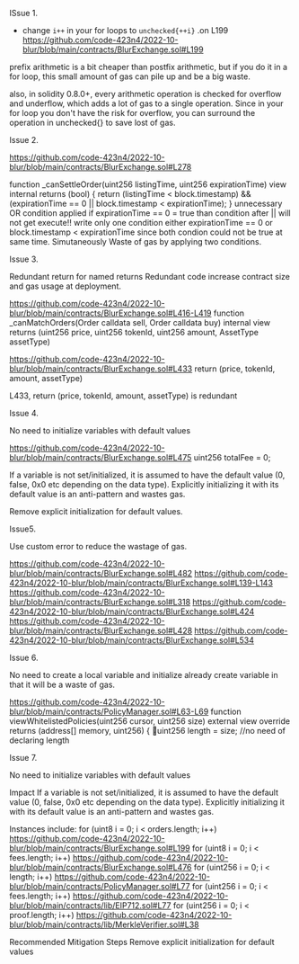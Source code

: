 ISsue 1.
- change `i++` in your for loops to `unchecked{++i}` .on L199
https://github.com/code-423n4/2022-10-blur/blob/main/contracts/BlurExchange.sol#L199

prefix arithmetic is a bit cheaper than postfix arithmetic, but if you do it in a for loop, this small amount of gas can pile up and be a big waste.

also, in solidity 0.8.0+, every arithmetic operation is checked for overflow and underflow, which adds a lot of gas to a single operation. 
Since in your for loop you don't have the risk for overflow, you can surround the operation in unchecked{} to save lost of gas.

Issue 2.

https://github.com/code-423n4/2022-10-blur/blob/main/contracts/BlurExchange.sol#L278

 function _canSettleOrder(uint256 listingTime, uint256 expirationTime)
        view
        internal
        returns (bool)
    {
        return (listingTime < block.timestamp) && (expirationTime == 0 || block.timestamp < expirationTime);
    }
unnecessary OR condition applied if expirationTime == 0 = true than condition after || will not get execute!! write only 
one condition either expirationTime == 0 or block.timestamp < expirationTime since both condion could not be true at same time. 
Simutaneously Waste of gas by applying two conditions. 

Issue 3.

Redundant return for named returns
Redundant code increase contract size and gas usage at deployment.

https://github.com/code-423n4/2022-10-blur/blob/main/contracts/BlurExchange.sol#L416-L419
function _canMatchOrders(Order calldata sell, Order calldata buy)
        internal
        view
        returns (uint256 price, uint256 tokenId, uint256 amount, AssetType assetType) 

https://github.com/code-423n4/2022-10-blur/blob/main/contracts/BlurExchange.sol#L433
return (price, tokenId, amount, assetType)

L433, return (price, tokenId, amount, assetType) is redundant

Issue 4. 

No need to initialize variables with default values

https://github.com/code-423n4/2022-10-blur/blob/main/contracts/BlurExchange.sol#L475
 uint256 totalFee = 0;

If a variable is not set/initialized, it is assumed to have the default value (0, false, 0x0 etc depending on the data type). 
Explicitly initializing it with its default value is an anti-pattern and wastes gas.

Remove explicit initialization for default values.

Issue5.

Use custom error to reduce the wastage of gas.

https://github.com/code-423n4/2022-10-blur/blob/main/contracts/BlurExchange.sol#L482
https://github.com/code-423n4/2022-10-blur/blob/main/contracts/BlurExchange.sol#L139-L143
https://github.com/code-423n4/2022-10-blur/blob/main/contracts/BlurExchange.sol#L318
https://github.com/code-423n4/2022-10-blur/blob/main/contracts/BlurExchange.sol#L424
https://github.com/code-423n4/2022-10-blur/blob/main/contracts/BlurExchange.sol#L428
https://github.com/code-423n4/2022-10-blur/blob/main/contracts/BlurExchange.sol#L534

Issue 6.

No need to create a local variable and initialize already create variable in that it will be a waste of gas.


https://github.com/code-423n4/2022-10-blur/blob/main/contracts/PolicyManager.sol#L63-L69
function viewWhitelistedPolicies(uint256 cursor, uint256 size)
        external
        view
        override
        returns (address[] memory, uint256)
    {
        uint256 length = size; //no need of declaring length 


Issue 7.

No need to initialize variables with default values

Impact
If a variable is not set/initialized, it is assumed to have the default value (0, false, 0x0 etc depending on the data type). 
Explicitly initializing it with its default value is an anti-pattern and wastes gas.

Instances include:
 for (uint8 i = 0; i < orders.length; i++)
https://github.com/code-423n4/2022-10-blur/blob/main/contracts/BlurExchange.sol#L199
 for (uint8 i = 0; i < fees.length; i++)
https://github.com/code-423n4/2022-10-blur/blob/main/contracts/BlurExchange.sol#L476
  for (uint256 i = 0; i < length; i++)
https://github.com/code-423n4/2022-10-blur/blob/main/contracts/PolicyManager.sol#L77
 for (uint256 i = 0; i < fees.length; i++)
https://github.com/code-423n4/2022-10-blur/blob/main/contracts/lib/EIP712.sol#L77
 for (uint256 i = 0; i < proof.length; i++)
https://github.com/code-423n4/2022-10-blur/blob/main/contracts/lib/MerkleVerifier.sol#L38

Recommended Mitigation Steps
Remove explicit initialization for default values